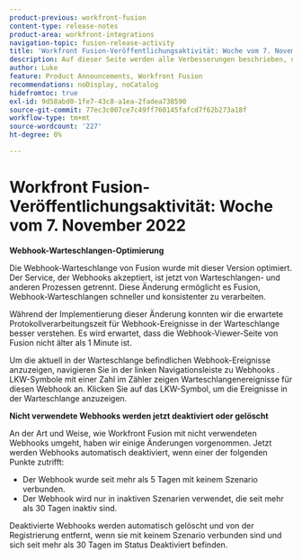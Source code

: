 ```yaml
---
product-previous: workfront-fusion
content-type: release-notes
product-area: workfront-integrations
navigation-topic: fusion-release-activity
title: 'Workfront Fusion-Veröffentlichungsaktivität: Woche vom 7. November 2022'
description: Auf dieser Seite werden alle Verbesserungen beschrieben, die in Adobe Workfront Fusion in der Woche vom 7. November 2022 vorgenommen wurden.
author: Luke
feature: Product Announcements, Workfront Fusion
recommendations: noDisplay, noCatalog
hidefromtoc: true
exl-id: 9d58abd0-1fe7-43c8-a1ea-2fadea738590
source-git-commit: 77ec3c007ce7c49ff760145fafcd7f62b273a18f
workflow-type: tm+mt
source-wordcount: '227'
ht-degree: 0%

---
```


# Workfront Fusion-Veröffentlichungsaktivität: Woche vom 7. November 2022

**Webhook-Warteschlangen-Optimierung**

Die Webhook-Warteschlange von Fusion wurde mit dieser Version optimiert. Der Service, der Webhooks akzeptiert, ist jetzt von Warteschlangen- und anderen Prozessen getrennt. Diese Änderung ermöglicht es Fusion, Webhook-Warteschlangen schneller und konsistenter zu verarbeiten.

Während der Implementierung dieser Änderung konnten wir die erwartete Protokollverarbeitungszeit für Webhook-Ereignisse in der Warteschlange besser verstehen. Es wird erwartet, dass die Webhook-Viewer-Seite von Fusion nicht älter als 1 Minute ist.

Um die aktuell in der Warteschlange befindlichen Webhook-Ereignisse anzuzeigen, navigieren Sie in der linken Navigationsleiste zu Webhooks . LKW-Symbole mit einer Zahl im Zähler zeigen Warteschlangenereignisse für diesen Webhook an. Klicken Sie auf das LKW-Symbol, um die Ereignisse in der Warteschlange anzuzeigen.


**Nicht verwendete Webhooks werden jetzt deaktiviert oder gelöscht**

An der Art und Weise, wie Workfront Fusion mit nicht verwendeten Webhooks umgeht, haben wir einige Änderungen vorgenommen. Jetzt werden Webhooks automatisch deaktiviert, wenn einer der folgenden Punkte zutrifft:

* Der Webhook wurde seit mehr als 5 Tagen mit keinem Szenario verbunden.
* Der Webhook wird nur in inaktiven Szenarien verwendet, die seit mehr als 30 Tagen inaktiv sind.

Deaktivierte Webhooks werden automatisch gelöscht und von der Registrierung entfernt, wenn sie mit keinem Szenario verbunden sind und sich seit mehr als 30 Tagen im Status Deaktiviert befinden.
